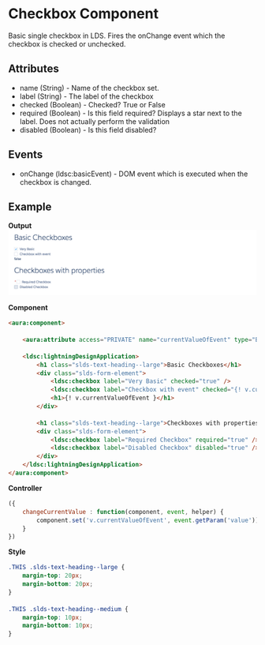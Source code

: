 # Checkbox Component

Basic single checkbox in LDS. Fires the onChange event which the checkbox is checked or unchecked.

## Attributes
- name (String) - Name of the checkbox set.
- label	(String) - The label of the checkbox
- checked (Boolean) - Checked? True or False
- required (Boolean) - Is this field required? Displays a star next to the label. Does not actually perform the validation
- disabled (Boolean) - Is this field disabled?

## Events
- onChange (ldsc:basicEvent) - DOM event which is executed when the checkbox is changed.

## Example

**Output**
![Checkbox image](images/checkbox.png)

**Component**
```html
<aura:component>

    <aura:attribute access="PRIVATE" name="currentValueOfEvent" type="Boolean" default="false" description="Used to track current value of the checked event" />

	<ldsc:lightningDesignApplication>
        <h1 class="slds-text-heading--large">Basic Checkboxes</h1>
        <div class="slds-form-element">
            <ldsc:checkbox label="Very Basic" checked="true" />
            <ldsc:checkbox label="Checkbox with event" checked="{! v.currentValueOfEvent }" onChange="{! c.changeCurrentValue }"/>
            <h1>{! v.currentValueOfEvent }</h1>
        </div>

        <h1 class="slds-text-heading--large">Checkboxes with properties</h1>
        <div class="slds-form-element">
            <ldsc:checkbox label="Required Checkbox" required="true" />
            <ldsc:checkbox label="Disabled Checkbox" disabled="true" />
        </div>
    </ldsc:lightningDesignApplication>
</aura:component>
```

**Controller**
```js
({
	changeCurrentValue : function(component, event, helper) {
		component.set('v.currentValueOfEvent', event.getParam('value'));
	}
})
```

**Style**
```css
.THIS .slds-text-heading--large {
    margin-top: 20px;
    margin-bottom: 20px;
}

.THIS .slds-text-heading--medium {
    margin-top: 10px;
    margin-bottom: 10px;
}
```
